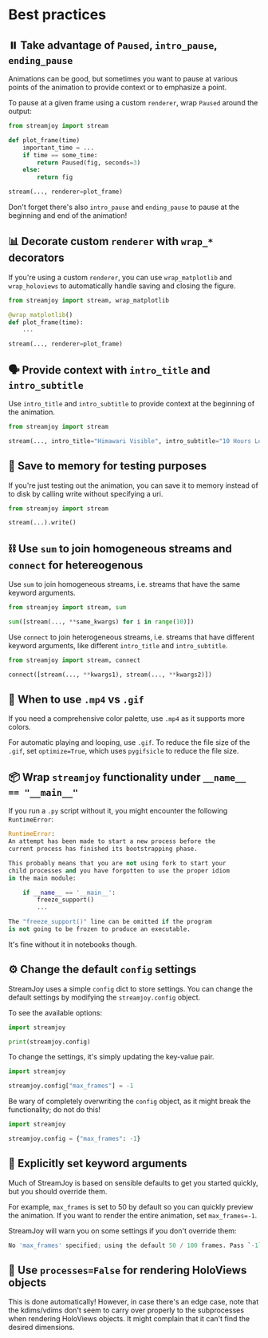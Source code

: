 # Best practices

## ⏸️ Take advantage of `Paused`, `intro_pause`, `ending_pause`

Animations can be good, but sometimes you want to pause at various points of the animation to provide context or to emphasize a point.

To pause at a given frame using a custom `renderer`, wrap `Paused` around the output:

```python
from streamjoy import stream

def plot_frame(time)
    important_time = ...
    if time == some_time:
        return Paused(fig, seconds=3)
    else:
        return fig

stream(..., renderer=plot_frame)
```

Don't forget there's also `intro_pause` and `ending_pause` to pause at the beginning and end of the animation!

## 📊 Decorate custom `renderer` with `wrap_*` decorators

If you're using a custom `renderer`, you can use `wrap_matplotlib` and `wrap_holoviews` to automatically handle saving and closing the figure.

```python
from streamjoy import stream, wrap_matplotlib

@wrap_matplotlib()
def plot_frame(time):
    ...

stream(..., renderer=plot_frame)
```

## 🗣️ Provide context with `intro_title` and `intro_subtitle`

Use `intro_title` and `intro_subtitle` to provide context at the beginning of the animation.

```python
from streamjoy import stream

stream(..., intro_title="Himawari Visible", intro_subtitle="10 Hours Loop")
```

## 💾 Save to memory for testing purposes

If you're just testing out the animation, you can save it to memory instead of to disk by calling write without specifying a uri.

```python
from streamjoy import stream

stream(...).write()
```

## ⛓️ Use `sum` to join homogeneous streams and `connect` for hetereogenous

Use `sum` to join homogeneous streams, i.e. streams that have the same keyword arguments.

```python
from streamjoy import stream, sum

sum([stream(..., **same_kwargs) for i in range(10)])
```

Use `connect` to join heterogeneous streams, i.e. streams that have different keyword arguments, like different `intro_title` and `intro_subtitle`.

```python
from streamjoy import stream, connect

connect([stream(..., **kwargs1), stream(..., **kwargs2)])
```

## 🎥 When to use `.mp4` vs `.gif`

If you need a comprehensive color palette, use `.mp4` as it supports more colors.

For automatic playing and looping, use `.gif`. To reduce the file size of the `.gif`, set `optimize=True`, which uses `pygifsicle` to reduce the file size.

## 📦 Wrap `streamjoy` functionality under `__name__ == "__main__"`

If you run a `.py` script without it, you might encounter the following `RuntimeError`:

```python
RuntimeError:
An attempt has been made to start a new process before the
current process has finished its bootstrapping phase.

This probably means that you are not using fork to start your
child processes and you have forgotten to use the proper idiom
in the main module:

    if __name__ == '__main__':
        freeze_support()
        ...

The "freeze_support()" line can be omitted if the program
is not going to be frozen to produce an executable.
```

It's fine without it in notebooks though.

## ⚙️ Change the default `config` settings

StreamJoy uses a simple `config` dict to store settings. You can change the default settings by modifying the `streamjoy.config` object.

To see the available options:
```python
import streamjoy

print(streamjoy.config)
```

To change the settings, it's simply updating the key-value pair.
```python
import streamjoy

streamjoy.config["max_frames"] = -1
```

Be wary of completely overwriting the `config` object, as it might break the functionality; do not do this!
```python
import streamjoy

streamjoy.config = {"max_frames": -1}
```

## 🔧 Explicitly set keyword arguments

Much of StreamJoy is based on sensible defaults to get you started quickly, but you should override them.

For example, `max_frames` is set to 50 by default so you can quickly preview the animation. If you want to render the entire animation, set `max_frames=-1`.

StreamJoy will warn you on some settings if you don't override them:

```python
No 'max_frames' specified; using the default 50 / 100 frames. Pass `-1` to use all frames. Suppress this by passing 'max_frames'.
```

## 🧩 Use `processes=False` for rendering HoloViews objects

This is done automatically! However, in case there's an edge case, note that the kdims/vdims don't seem to carry over properly to the subprocesses when rendering HoloViews objects. It might complain that it can't find the desired dimensions.
